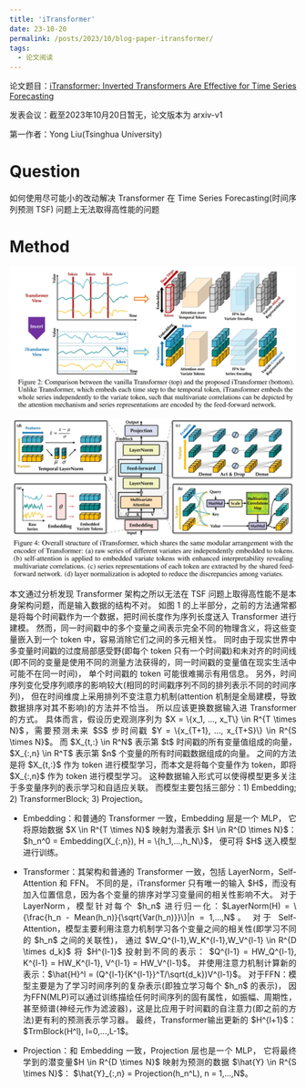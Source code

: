```yaml
---
title: 'iTransformer'
date: 23-10-20
permalink: /posts/2023/10/blog-paper-itransformer/
tags:
  - 论文阅读
---
```


<p style="text-align:justify; text-justify:inter-ideograph;"> 论文题目：<a href="https://arxiv.org/abs/2310.06625" target="_blank" title="iTransformer">iTransformer: Inverted Transformers Are Effective for Time Series Forecasting</a></p>

发表会议：截至2023年10月20日暂无，论文版本为 arxiv-v1

第一作者：Yong Liu(Tsinghua University)

Question
===

<p style="text-align:justify; text-justify:inter-ideograph;">如何使用尽可能小的改动解决 Transformer 在 Time Series Forecasting(时间序列预测 TSF) 问题上无法取得高性能的问题</p>

Method
===

![comparison the vanilla Transformer and iTransformer](/images/paper_iTransformer_detail.png)

![iTransformer model](/images/paper_iTransformer_model.png)

<p style="text-align:justify; text-justify:inter-ideograph;">本文通过分析发现 Transformer 架构之所以无法在 TSF 问题上取得高性能不是本身架构问题，而是输入数据的结构不对。
如图 1 的上半部分，之前的方法通常都是将每个时间戳作为一个数据，把时间长度作为序列长度送入 Transformer 进行建模。
然而，同一时间戳中的多个变量之间表示完全不同的物理含义，将这些变量嵌入到一个 token 中，容易消除它们之间的多元相关性。
同时由于现实世界中多变量时间戳的过度局部感受野(即每个 token 只有一个时间戳)和未对齐的时间线(即不同的变量是使用不同的测量方法获得的，同一时间戳的变量值在现实生活中可能不在同一时间)，
单个时间戳的 token 可能很难揭示有用信息。
另外，时间序列变化受序列顺序的影响较大(相同的时间戳序列不同的排列表示不同的时间序列)，
但在时间维度上采用排列不变注意力机制(attention 机制是全局建模，导致数据排序对其不影响)的方法并不恰当。
所以应该更换数据输入进 Transformer 的方式。
具体而言，假设历史观测序列为 $X = \{x_1, ..., x_T\} \in R^{T \times N}$，需要预测未来 $S$ 步时间戳 $Y = \{x_{T+1}, ..., x_{T+S}\} \in R^{S \times N}$。
而 $X_{t,:} \in R^N$ 表示第 $t$ 时间戳的所有变量值组成的向量，$X_{:,n} \in R^T$ 表示第 $n$ 个变量的所有时间戳数据组成的向量。
之间的方法是将 $X_{t,:}$ 作为 token 进行模型学习，而本文是将每个变量作为 token，即将 $X_{:,n}$ 作为 token 进行模型学习。
这种数据输入形式可以使得模型更多关注于多变量序列的表示学习和自适应关联。
而模型主要包括三部分：1) Embedding; 2) TransformerBlock; 3) Projection。</p>

<ul><li><p style="text-align:justify; text-justify:inter-ideograph;">Embedding：和普通的 Transformer 一致，Embedding 层是一个 MLP，
它将原始数据 $X \in R^{T \times N}$ 映射为潜表示 $H \in R^{D \times N}$：$h_n^0 = Embedding(X_{:,n}), H = \{h_1,...,h_N\}$，
便可将 $H$ 送入模型进行训练。</p></li>

<li><p style="text-align:justify; text-justify:inter-ideograph;">Transformer：其架构和普通的 Transformer 一致，包括 LayerNorm，Self-Attention 和 FFN。
不同的是，iTransformer 只有唯一的输入 $H$，而没有加入位置信息，因为各个变量的排序对学习变量间的相关性影响不大。
对于 LayerNorm，模型针对每个 $h_n$ 进行归一化：$LayerNorm(H) = \{\frac{h_n - Mean(h_n)}{\sqrt{Var(h_n)}}\}|n = 1,...,N$。
对于 Self-Attention，模型主要利用注意力机制学习各个变量之间的相关性(即学习不同的 $h_n$ 之间的关联性)，
通过 $W_Q^{l-1},W_K^{l-1},W_V^{l-1} \in R^{D \times d_k}$ 将 $H^{l-1}$ 投射到不同的表示：
$Q^{l-1} = HW_Q^{l-1}, K^{l-1} = HW_K^{l-1}, V^{l-1} = HW_V^{l-1}$。
并使用注意力机制计算新的表示：$\hat{H}^l = (Q^{l-1}{K^{l-1}}^T/\sqrt{d_k})V^{l-1}$。
对于FFN：模型主要是为了学习时间序列的复杂表示(即独立学习每个 $h_n$ 的表示)，
因为FFN(MLP)可以通过训练描绘任何时间序列的固有属性，如振幅、周期性，甚至频谱(神经元作为滤波器)，这是比应用于时间戳的自注意力(即之前的方法)更有利的预测表示学习器。
最终，Transformer输出更新的 $H^{l+1}$：$TrmBlock(H^l), l=0,...,L-1$。</p></li>

<li><p style="text-align:justify; text-justify:inter-ideograph;">Projection：和 Embedding 一致，Projection 层也是一个 MLP，
它将最终学到的潜变量$H \in R^{D \times N}$ 映射为预测的数据 $\hat{Y} \in R^{S \times N}$：
$\hat{Y}_{:,n} = Projection(h_n^L), n = 1,...,N$。</p></li></ul>
